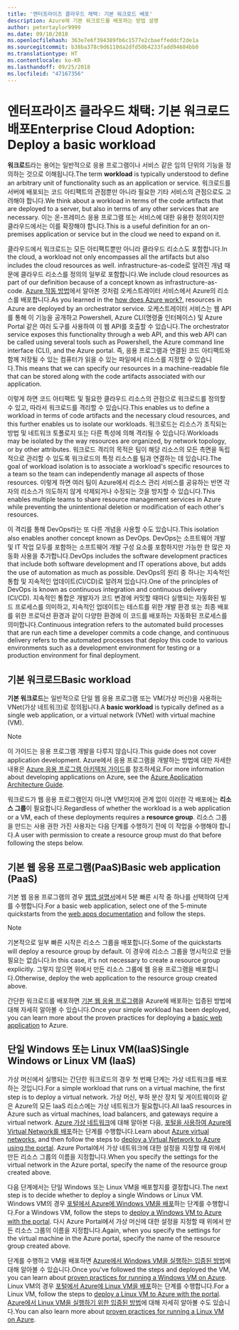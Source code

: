 ```yaml
---
title: '엔터프라이즈 클라우드 채택: 기본 워크로드 배포'
description: Azure에 기본 워크로드를 배포하는 방법 설명
author: petertaylor9999
ms.date: 09/10/2018
ms.openlocfilehash: 363e7e6f394389fb6c1577e2cbaeffeddcf2de1a
ms.sourcegitcommit: b38ba378c9d6110da2dfd50b4233fadd94604bb0
ms.translationtype: HT
ms.contentlocale: ko-KR
ms.lasthandoff: 09/25/2018
ms.locfileid: "47167356"
---
```

# <a name="enterprise-cloud-adoption-deploy-a-basic-workload"></a><span data-ttu-id="b0cbc-103">엔터프라이즈 클라우드 채택: 기본 워크로드 배포</span><span class="sxs-lookup"><span data-stu-id="b0cbc-103">Enterprise Cloud Adoption: Deploy a basic workload</span></span>

<span data-ttu-id="b0cbc-104">**워크로드**라는 용어는 일반적으로 응용 프로그램이나 서비스 같은 임의 단위의 기능을 정의하는 것으로 이해됩니다.</span><span class="sxs-lookup"><span data-stu-id="b0cbc-104">The term **workload** is typically understood to define an arbitrary unit of functionality such as an application or service.</span></span> <span data-ttu-id="b0cbc-105">워크로드를 서버에 배포되는 코드 아티팩트의 관점뿐만 아니라 필요한 기타 서비스의 관점으로도 고려해야 합니다.</span><span class="sxs-lookup"><span data-stu-id="b0cbc-105">We think about a workload in terms of the code artifacts that are deployed to a server, but also in terms of any other services that are necessary.</span></span> <span data-ttu-id="b0cbc-106">이는 온-프레미스 응용 프로그램 또는 서비스에 대한 유용한 정의이지만 클라우드에서는 이를 확장해야 합니다.</span><span class="sxs-lookup"><span data-stu-id="b0cbc-106">This is a useful definition for an on-premises application or service but in the cloud we need to expand on it.</span></span>

<span data-ttu-id="b0cbc-107">클라우드에서 워크로드는 모든 아티팩트뿐만 아니라 클라우드 리소스도 포함합니다.</span><span class="sxs-lookup"><span data-stu-id="b0cbc-107">In the cloud, a workload not only encompasses all the artifacts but also includes the cloud resources as well.</span></span> <span data-ttu-id="b0cbc-108">infrastructure-as-code로 알려진 개념 때문에 클라우드 리소스를 정의의 일부로 포함합니다.</span><span class="sxs-lookup"><span data-stu-id="b0cbc-108">We include cloud resources as part of our definition because of a concept known as infrastructure-as-code.</span></span> <span data-ttu-id="b0cbc-109">[Azure 작동 방법](../getting-started/what-is-azure.md)에서 알아본 것처럼 오케스트레이터 서비스에서 Azure의 리소스를 배포합니다.</span><span class="sxs-lookup"><span data-stu-id="b0cbc-109">As you learned in the [how does Azure work?](../getting-started/what-is-azure.md), resources in Azure are deployed by an orchestrator service.</span></span> <span data-ttu-id="b0cbc-110">오케스트레이터 서비스는 웹 API를 통해 이 기능을 공개하고 Powershell, Azure CLI(명령줄 인터페이스) 및 Azure Portal 같은 여러 도구를 사용하여 이 웹 API를 호출할 수 있습니다.</span><span class="sxs-lookup"><span data-stu-id="b0cbc-110">The orchestrator service exposes this functionality through a web API, and this web API can be called using several tools such as Powershell, the Azure command line interface (CLI), and the Azure portal.</span></span> <span data-ttu-id="b0cbc-111">즉, 응용 프로그램과 연결된 코드 아티팩트와 함께 저장될 수 있는 컴퓨터가 읽을 수 있는 파일에서 리소스를 지정할 수 있습니다.</span><span class="sxs-lookup"><span data-stu-id="b0cbc-111">This means that we can specify our resources in a machine-readable file that can be stored along with the code artifacts associated with our application.</span></span>

<span data-ttu-id="b0cbc-112">이렇게 하면 코드 아티팩트 및 필요한 클라우드 리소스의 관점으로 워크로드를 정의할 수 있고, 따라서 워크로드를 격리할 수 있습니다.</span><span class="sxs-lookup"><span data-stu-id="b0cbc-112">This enables us to define a workload in terms of code artifacts and the necessary cloud resources, and this further enables us to isolate our workloads.</span></span> <span data-ttu-id="b0cbc-113">워크로드는 리소스가 조직되는 방법 및 네트워크 토폴로지 또는 다른 특성에 의해 격리될 수 있습니다.</span><span class="sxs-lookup"><span data-stu-id="b0cbc-113">Workloads may be isolated by the way resources are organized, by network topology, or by other attributes.</span></span> <span data-ttu-id="b0cbc-114">워크로드 격리의 목적은 팀이 해당 리소스의 모든 측면을 독립적으로 관리할 수 있도록 워크로드의 특정 리소스를 팀과 연결하는 데 있습니다.</span><span class="sxs-lookup"><span data-stu-id="b0cbc-114">The goal of workload isolation is to associate a workload's specific resources to a team so the team can independently manage all aspects of those resources.</span></span> <span data-ttu-id="b0cbc-115">이렇게 하면 여러 팀이 Azure에서 리소스 관리 서비스를 공유하는 반면 각자의 리소스가 의도하지 않게 삭제되거나 수정되는 것을 방지할 수 있습니다.</span><span class="sxs-lookup"><span data-stu-id="b0cbc-115">This enables multiple teams to share resource management services in Azure while preventing the unintentional deletion or modification of each other's resources.</span></span>

<span data-ttu-id="b0cbc-116">이 격리를 통해 DevOps라는 또 다른 개념을 사용할 수도 있습니다.</span><span class="sxs-lookup"><span data-stu-id="b0cbc-116">This isolation also enables another concept known as DevOps.</span></span> <span data-ttu-id="b0cbc-117">DevOps는 소프트웨어 개발 및 IT 작업 모두를 포함하는 소프트웨어 개발 구성 요소를 포함하지만 가능한 한 많은 자동화 사용을 추가합니다.</span><span class="sxs-lookup"><span data-stu-id="b0cbc-117">DevOps includes the software development practices that include both software development and IT operations above, but adds the use of automation as much as possible.</span></span> <span data-ttu-id="b0cbc-118">DevOps의 원리 중 하나는 지속적인 통합 및 지속적인 업데이트(CI/CD)로 알려져 있습니다.</span><span class="sxs-lookup"><span data-stu-id="b0cbc-118">One of the principles of DevOps is known as continuous integration and continuous delivery (CI/CD).</span></span> <span data-ttu-id="b0cbc-119">지속적인 통합은 개발자가 코드 변경에 커밋할 때마다 실행되는 자동화된 빌드 프로세스를 의미하고, 지속적인 업데이트는 테스트를 위한 개발 환경 또는 최종 배포를 위한 프로덕션 환경과 같이 다양한 환경에 이 코드를 배포하는 자동화된 프로세스를 의미합니다.</span><span class="sxs-lookup"><span data-stu-id="b0cbc-119">Continuous integration refers to the automated build processes that are run each time a developer commits a code change, and continuous delivery refers to the automated processes that deploy this code to various environments such as a development environment for testing or a production environment for final deployment.</span></span>

## <a name="basic-workload"></a><span data-ttu-id="b0cbc-120">기본 워크로드</span><span class="sxs-lookup"><span data-stu-id="b0cbc-120">Basic workload</span></span>

<span data-ttu-id="b0cbc-121">**기본 워크로드**는 일반적으로 단일 웹 응용 프로그램 또는 VM(가상 머신)을 사용하는 VNet(가상 네트워크)로 정의됩니다.</span><span class="sxs-lookup"><span data-stu-id="b0cbc-121">A **basic workload** is typically defined as a single web application, or a virtual network (VNet) with virtual machine (VM).</span></span> 

> [!NOTE]
> <span data-ttu-id="b0cbc-122">이 가이드는 응용 프로그램 개발을 다루지 않습니다.</span><span class="sxs-lookup"><span data-stu-id="b0cbc-122">This guide does not cover application development.</span></span> <span data-ttu-id="b0cbc-123">Azure에서 응용 프로그램을 개발하는 방법에 대한 자세한 내용은 [Azure 응용 프로그램 아키텍처 가이드](/azure/architecture/guide/)를 참조하세요.</span><span class="sxs-lookup"><span data-stu-id="b0cbc-123">For more information about developing applications on Azure, see the [Azure Application Architecture Guide](/azure/architecture/guide/).</span></span>

<span data-ttu-id="b0cbc-124">워크로드가 웹 응용 프로그램인지 아니면 VM인지에 관계 없이 이러한 각 배포에는 **리소스 그룹**이 필요합니다.</span><span class="sxs-lookup"><span data-stu-id="b0cbc-124">Regardless of whether the workload is a web application or a VM, each of these deployments requires a **resource group**.</span></span> <span data-ttu-id="b0cbc-125">리소스 그룹을 만드는 사용 권한 가진 사용자는 다음 단계를 수행하기 전에 이 작업을 수행해야 합니다.</span><span class="sxs-lookup"><span data-stu-id="b0cbc-125">A user with permission to create a resource group must do that before following the steps below.</span></span>

## <a name="basic-web-application-paas"></a><span data-ttu-id="b0cbc-126">기본 웹 응용 프로그램(PaaS)</span><span class="sxs-lookup"><span data-stu-id="b0cbc-126">Basic web application (PaaS)</span></span>

<span data-ttu-id="b0cbc-127">기본 웹 응용 프로그램의 경우 [웹앱 설명서](/azure/app-service?toc=/azure/architecture/cloud-adoption-guide/toc.json)에서 5분 빠른 시작 중 하나를 선택하여 단계를 수행합니다.</span><span class="sxs-lookup"><span data-stu-id="b0cbc-127">For a basic web application, select one of the 5-minute quickstarts from the [web apps documentation](/azure/app-service?toc=/azure/architecture/cloud-adoption-guide/toc.json) and follow the steps.</span></span> 

> [!NOTE]
> <span data-ttu-id="b0cbc-128">기본적으로 일부 빠른 시작은 리소스 그룹을 배포합니다.</span><span class="sxs-lookup"><span data-stu-id="b0cbc-128">Some of the quickstarts will deploy a resource group by default.</span></span> <span data-ttu-id="b0cbc-129">이 경우에 리소스 그룹을 명시적으로 만들 필요는 없습니다.</span><span class="sxs-lookup"><span data-stu-id="b0cbc-129">In this case, it's not necessary to create a resource group explicitly.</span></span> <span data-ttu-id="b0cbc-130">그렇지 않으면 위에서 만든 리소스 그룹에 웹 응용 프로그램을 배포합니다.</span><span class="sxs-lookup"><span data-stu-id="b0cbc-130">Otherwise, deploy the web application to the resource group created above.</span></span>

<span data-ttu-id="b0cbc-131">간단한 워크로드를 배포하면 [기본 웹 응용 프로그램](/azure/architecture/reference-architectures/app-service-web-app/basic-web-app?toc=/azure/architecture/cloud-adoption-guide/toc.json)을 Azure에 배포하는 입증된 방법에 대해 자세히 알아볼 수 있습니다.</span><span class="sxs-lookup"><span data-stu-id="b0cbc-131">Once your simple workload has been deployed, you can learn more about the proven practices for deploying a [basic web application](/azure/architecture/reference-architectures/app-service-web-app/basic-web-app?toc=/azure/architecture/cloud-adoption-guide/toc.json) to Azure.</span></span>

## <a name="single-windows-or-linux-vm-iaas"></a><span data-ttu-id="b0cbc-132">단일 Windows 또는 Linux VM(IaaS)</span><span class="sxs-lookup"><span data-stu-id="b0cbc-132">Single Windows or Linux VM (IaaS)</span></span>

<span data-ttu-id="b0cbc-133">가상 머신에서 실행되는 간단한 워크로드의 경우 첫 번째 단계는 가상 네트워크를 배포하는 것입니다.</span><span class="sxs-lookup"><span data-stu-id="b0cbc-133">For a simple workload that runs on a virtual machine, the first step is to deploy a virtual network.</span></span> <span data-ttu-id="b0cbc-134">가상 머신, 부하 분산 장치 및 게이트웨이와 같은 Azure의 모든 IaaS 리소스에는 가상 네트워크가 필요합니다.</span><span class="sxs-lookup"><span data-stu-id="b0cbc-134">All IaaS resources in Azure such as virtual machines, load balancers, and gateways require a virtual network.</span></span> <span data-ttu-id="b0cbc-135">[Azure 가상 네트워크](/azure/virtual-network/virtual-networks-overview?toc=/azure/architecture/cloud-adoption-guide/toc.json)에 대해 알아본 다음, [포털을 사용하여 Azure에 Virtual Network를 배포](/azure/virtual-network/quick-create-portal?toc=/azure/architecture/cloud-adoption-guide/toc.json)하는 단계를 수행합니다.</span><span class="sxs-lookup"><span data-stu-id="b0cbc-135">Learn about [Azure virtual networks](/azure/virtual-network/virtual-networks-overview?toc=/azure/architecture/cloud-adoption-guide/toc.json), and then follow the steps to [deploy a Virtual Network to Azure using the portal](/azure/virtual-network/quick-create-portal?toc=/azure/architecture/cloud-adoption-guide/toc.json).</span></span> <span data-ttu-id="b0cbc-136">Azure Portal에서 가상 네트워크에 대한 설정을 지정할 때 위에서 만든 리소스 그룹의 이름을 지정합니다.</span><span class="sxs-lookup"><span data-stu-id="b0cbc-136">When you specify the settings for the virtual network in the Azure portal, specify the name of the resource group created above.</span></span>

<span data-ttu-id="b0cbc-137">다음 단계에서는 단일 Windows 또는 Linux VM을 배포할지를 결정합니다.</span><span class="sxs-lookup"><span data-stu-id="b0cbc-137">The next step is to decide whether to deploy a single Windows or Linux VM.</span></span> <span data-ttu-id="b0cbc-138">Windows VM의 경우 [포털에서 Azure에 Windows VM을 배포](/azure/virtual-machines/windows/quick-create-portal?toc=/azure/architecture/cloud-adoption-guide/toc.json)하는 단계를 수행합니다.</span><span class="sxs-lookup"><span data-stu-id="b0cbc-138">For a Windows VM, follow the steps to [deploy a Windows VM to Azure with the portal](/azure/virtual-machines/windows/quick-create-portal?toc=/azure/architecture/cloud-adoption-guide/toc.json).</span></span> <span data-ttu-id="b0cbc-139">다시 Azure Portal에서 가상 머신에 대한 설정을 지정할 때 위에서 만든 리소스 그룹의 이름을 지정합니다.</span><span class="sxs-lookup"><span data-stu-id="b0cbc-139">Again, when you specify the settings for the virtual machine in the Azure portal, specify the name of the resource group created above.</span></span>

<span data-ttu-id="b0cbc-140">단계를 수행하고 VM을 배포하면 [Azure에서 Windows VM을 실행하는 입증된 방법](/azure/architecture/reference-architectures/virtual-machines-windows/single-vm?toc=/azure/architecture/cloud-adoption-guide/toc.json)에 대해 알아볼 수 있습니다.</span><span class="sxs-lookup"><span data-stu-id="b0cbc-140">Once you've followed the steps and deployed the VM, you can learn about [proven practices for running a Windows VM on Azure](/azure/architecture/reference-architectures/virtual-machines-windows/single-vm?toc=/azure/architecture/cloud-adoption-guide/toc.json).</span></span> <span data-ttu-id="b0cbc-141">Linux VM의 경우 [포털에서 Azure에 Linux VM을 배포](/azure/virtual-machines/linux/quick-create-portal?toc=/azure/architecture/cloud-adoption-guide/toc.json)하는 단계를 수행합니다.</span><span class="sxs-lookup"><span data-stu-id="b0cbc-141">For a Linux VM, follow the steps to [deploy a Linux VM to Azure with the portal](/azure/virtual-machines/linux/quick-create-portal?toc=/azure/architecture/cloud-adoption-guide/toc.json).</span></span> <span data-ttu-id="b0cbc-142">[Azure에서 Linux VM을 실행하기 위한 입증된 방법](/azure/architecture/reference-architectures/virtual-machines-linux/single-vm?toc=/azure/architecture/cloud-adoption-guide/toc.json)에 대해 자세히 알아볼 수도 있습니다.</span><span class="sxs-lookup"><span data-stu-id="b0cbc-142">You can also learn more about [proven practices for running a Linux VM on Azure](/azure/architecture/reference-architectures/virtual-machines-linux/single-vm?toc=/azure/architecture/cloud-adoption-guide/toc.json).</span></span>
